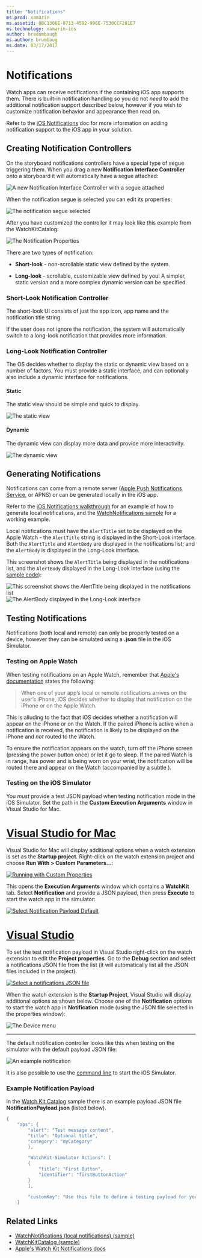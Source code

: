 ```yaml
---
title: "Notifications"
ms.prod: xamarin
ms.assetid: 0BC1306E-0713-4592-996E-7530CCF281E7
ms.technology: xamarin-ios
author: bradumbaugh
ms.author: brumbaug
ms.date: 03/17/2017
---
```


# Notifications

Watch apps can receive notifications if the containing
	iOS app supports them. There is built-in notification handling
	so you do not *need* to add the additional notification
	support described below, however if you wish to customize
	notification behavior and appearance then read on.

Refer to the [iOS Notifications](~/ios/platform/user-notifications/deprecated/index.md)
	doc for more information on adding notification support
	to the iOS app in your solution.

## Creating Notification Controllers

On the storyboard notifications controllers have a
	special type of segue triggering them. When you drag
	a new **Notification Interface Controller** onto a
	storyboard it will automatically have a segue attached:

![](notifications-images/notification-storyboard1.png "A new Notification Interface Controller with a segue attached")

When the notification segue is selected you can edit
	its properties:

![](notifications-images/notification-storyboard2.png "The notification segue selected")

After you have customized the controller it may look like
	this example from the WatchKitCatalog:

![](notifications-images/notifications-segue.png "The Notification Properties")


There are two types of notification:

- **Short-look** - non-scrollable static view
	defined by the system.

- **Long-look** - scrollable, customizable view
	defined by you! A simpler, static version and
	a more complex dynamic version can be specified.

### Short-Look Notification Controller

The short-look UI consists of just the app icon,
	app name and the notification title string.

If the user does not ignore the notification,
	the system will automatically switch to
	a long-look notification that provides
	more information.


### Long-Look Notification Controller

The OS decides whether to display the static or dynamic
	view based on a number of factors. You must provide
	a static interface, and can optionally also include
	a dynamic interface for notifications.

#### Static

The static view should be simple and quick to display.

![](notifications-images/notification-static.png "The static view")

#### Dynamic

The dynamic view can display more data and provide
	more interactivity.

![](notifications-images/notification-dynamic.png "The dynamic view")


## Generating Notifications

Notifications can come from a remote server ([Apple Push Notifications Service](https://developer.apple.com/library/ios/documentation/NetworkingInternet/Conceptual/RemoteNotificationsPG/Chapters/ApplePushService.html), or APNS)
	or can be generated locally in the iOS app.

Refer to the [iOS Notifications walkthrough](~/ios/platform/user-notifications/deprecated/local-notifications-in-ios-walkthrough.md) for an example of how to generate
	local notifications, and the [WatchNotifications sample](https://developer.xamarin.com/samples/monotouch/WatchKit/WatchNotifications/) for a working example.

Local notifications must have the `AlertTitle` set to be displayed on the Apple Watch -
	the `AlertTitle` string is displayed in the Short-Look interface. Both the `AlertTitle`
	and `AlertBody` are displayed in the notifications list; and the `AlertBody` is displayed
	in the Long-Look interface.

This screenshot shows the `AlertTitle` being displayed in the notifications list, and the
 	`AlertBody` displayed in the Long-Look interface (using the [sample code](https://developer.xamarin.com/samples/monotouch/WatchKit/WatchNotifications/)):

![](notifications-images/watch-notificationslist-sml.png "This screenshot shows the AlertTitle being displayed in the notifications list") ![](notifications-images/watch-notificationcontroller-sml.png "The AlertBody displayed in the Long-Look interface")

## Testing Notifications

Notifications (both local and remote) can only be properly tested on a device,
	however they can be simulated using a **.json** file in the iOS Simulator.

### Testing on Apple Watch

When testing notifications on an Apple Watch, remember that [Apple's documentation](https://developer.apple.com/library/ios/documentation/General/Conceptual/WatchKitProgrammingGuide/BasicSupport.html) states the following:

> When one of your app’s local or remote notifications arrives on the user’s iPhone, iOS decides whether to display that notification on the iPhone or on the Apple Watch.

This is alluding to the fact that iOS decides whether a notification will
	appear on the iPhone or on the Watch. If the paired iPhone is active when
	a notification is received, the notification is likely to be displayed on the
	iPhone and *not* routed to the Watch.

To ensure the notification appears on the watch, turn off the iPhone screen
	(pressing the power button once) or let it go to sleep. If the paired Watch
	is in range, has power and is being worn on your wrist, the notification will
	be routed there and appear on the Watch (accompanied by a subtle ).

### Testing on the iOS Simulator

You *must* provide a test JSON payload when
	testing notification mode in the iOS Simulator. Set the path in the
	**Custom Execution Arguments** window in Visual Studio for Mac.

# [Visual Studio for Mac](#tab/vsmac)

Visual Studio for Mac will display additional options when a
	watch extension is set as the **Startup project**.
	Right-click on the watch extension project and choose
	**Run With > Custom Parameters...**:
	
[![](notifications-images/runwith-customparams-sml.png "Running with Custom Properties")](notifications-images/runwith-customparams.png#lightbox)
	
This opens the **Execution Arguments** window which contains a **WatchKit**
	tab. Select **Notification** and provide a JSON
	payload, then press **Execute** to start the watch app in the simulator:
	
[![](notifications-images/runwith-execargs-sml.png "Select Notification Payload Default")](notifications-images/runwith-execargs.png#lightbox)

# [Visual Studio](#tab/vswin)

To set the test notification payload in Visual Studio
 	right-click on the watch extension to edit
	the **Project properties**. Go to the **Debug**
	section and select a notifications JSON file from
	the list (it will automatically list all the JSON
	files included in the project).
	
[![](notifications-images/runwith-execargs-sml-vs.png "Select a notifications JSON file")](notifications-images/runwith-execargs-vs.png#lightbox)

When the watch extension is the **Startup Project**,
	Visual Studio will display additional options
	as shown below. Choose one of the **Notification**
	options to start the watch app in **Notification** mode
	(using the JSON file selected in the properties window):
	
![](notifications-images/runwith-vs.png "The Device menu")

-----

The default notification controller looks like this
	when testing on the simulator with the default
	payload JSON file:

![](notifications-images/notification-debug-sml.png "An example notification")

It is also possible to use the
	[command line](~/ios/watchos/troubleshooting.md#command_line)
	to start the iOS Simulator.

### Example Notification Payload

In the [Watch Kit Catalog](https://developer.xamarin.com/samples/monotouch/WatchKit/WatchKitCatalog/) sample
	there is an example payload JSON file **NotificationPayload.json**
	(listed below).

```csharp
{
	"aps": {
		"alert": "Test message content",
		"title": "Optional title",
		"category": "myCategory"
		},

		"WatchKit Simulator Actions": [
		{
			"title": "First Button",
			"identifier": "firstButtonAction"
		}
		],

		"customKey": "Use this file to define a testing payload for your notifications. The aps dictionary specifies the category, alert text and title. The WatchKit Simulator Actions array can provide info for one or more action buttons in addition to the standard Dismiss button. Any other top level keys are custom payload. If you have multiple such JSON files in your project, you'll be able to choose between them in when selecting to debug the notification interface of your Watch App."
	}
```



## Related Links

- [WatchNotifications (local notifications) (sample)](https://developer.xamarin.com/samples/monotouch/WatchKit/WatchNotifications/)
- [WatchKitCatalog (sample)](https://developer.xamarin.com/samples/monotouch/WatchKit/WatchKitCatalog/)
- [Apple's Watch Kit Notifications docs](https://developer.apple.com/library/ios/documentation/General/Conceptual/WatchKitProgrammingGuide/BasicSupport.html)
